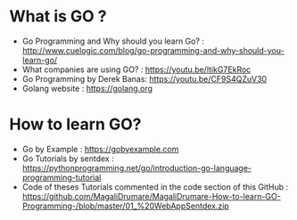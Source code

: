 # What is GO ? 
* Go Programming and Why should you learn Go? : http://www.cuelogic.com/blog/go-programming-and-why-should-you-learn-go/
* What companies are using GO? : https://youtu.be/ltikG7EkRoc
* Go Programming by Derek Banas: https://youtu.be/CF9S4QZuV30
* Golang website : https://golang.org

# How to learn GO? 
* Go by Example : https://gobyexample.com
* Go Tutorials by sentdex : https://pythonprogramming.net/go/introduction-go-language-programming-tutorial 
* Code of theses Tutorials commented in the code section of this GitHub : https://github.com/MagaliDrumare/MagaliDrumare-How-to-learn-GO-Programming-/blob/master/01_%20WebAppSentdex.zip
